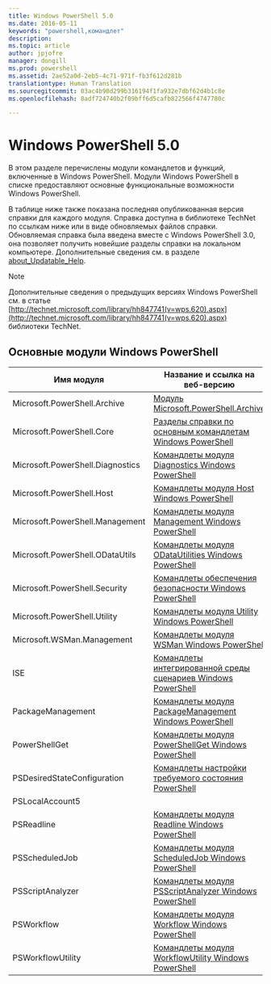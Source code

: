```yaml
---
title: Windows PowerShell 5.0
ms.date: 2016-05-11
keywords: "powershell,командлет"
description: 
ms.topic: article
author: jpjofre
manager: dongill
ms.prod: powershell
ms.assetid: 2ae52a0d-2eb5-4c71-971f-fb3f612d281b
translationtype: Human Translation
ms.sourcegitcommit: 03ac4b90d299b316194f1fa932e7dbf62d4b1c8e
ms.openlocfilehash: 8adf724740b2f09bff6d5cafb822566f4747780c

---
```


# Windows PowerShell 5.0
В этом разделе перечислены модули командлетов и функций, включенные в Windows PowerShell. Модули Windows PowerShell в списке предоставляют основные функциональные возможности Windows PowerShell.

В таблице ниже также показана последняя опубликованная версия справки для каждого модуля. Справка доступна в библиотеке TechNet по ссылкам ниже или в виде обновляемых файлов справки. Обновляемая справка была введена вместе с Windows PowerShell 3.0, она позволяет получить новейшие разделы справки на локальном компьютере. Дополнительные сведения см. в разделе [about_Updatable_Help](http://technet.microsoft.com/library/hh847735.aspx).

> [!NOTE]
> Дополнительные сведения о предыдущих версиях Windows PowerShell см. в статье [http://technet.microsoft.com/library/hh847741(v=wps.620).aspx](http://technet.microsoft.com/library/hh847741(v=wps.620).aspx) библиотеки TechNet.

## Основные модули Windows PowerShell

|Имя модуля|Название и ссылка на веб-версию|Последняя версия|
|---------------|---------------------------------|------------------|
|Microsoft.PowerShell.Archive|[Модуль Microsoft.PowerShell.Archive](Microsoft.PowerShell.Archive-Module.md)|5.0.1.0|
|Microsoft.PowerShell.Core|[Разделы справки по основным командлетам Windows PowerShell](https://technet.microsoft.com/en-us/library/416b758e-e714-407f-bb6e-4d4e9112be95)|5.0.1.0|
|Microsoft.PowerShell.Diagnostics|[Командлеты модуля Diagnostics Windows PowerShell](http://technet.microsoft.com/library/792C093D-2DAA-4A9D-96CF-A30A9A9595B4)|5.0.1.0|
|Microsoft.PowerShell.Host|[Командлеты модуля Host Windows PowerShell](http://technet.microsoft.com/library/E1957183-3E3C-481F-B604-F58550D42C4C)|5.0.1.0|
|Microsoft.PowerShell.Management|[Командлеты модуля Management Windows PowerShell](http://technet.microsoft.com/library/A7DCE904-3284-4CBD-8AF4-9B660E0F8CF4)|5.0.1.0|
|Microsoft.PowerShell.ODataUtils|[Командлеты модуля ODataUtilities Windows PowerShell](http://technet.microsoft.com/library/dn818911(v=wps.640).aspx)|5.0.1.0|
|Microsoft.PowerShell.Security|[Командлеты обеспечения безопасности Windows PowerShell](http://technet.microsoft.com/library/3D94A738-3A83-4BD3-8937-E518890D576F)|5.0.1.0|
|Microsoft.PowerShell.Utility|[Командлеты модуля Utility Windows PowerShell](http://technet.microsoft.com/library/E5764DA6-8961-4320-B733-F460F3E6F730)|5.0.1.0|
|Microsoft.WSMan.Management|[Командлеты модуля WSMan Windows PowerShell](http://technet.microsoft.com/library/F0905869-019D-42B5-94FE-6457A182BA57)|5.0.1.0|
|ISE|[Командлеты интегрированной среды сценариев Windows PowerShell](http://technet.microsoft.com/library/7F6F1CD2-2409-47C0-8BED-72FFC88DE104)|5.0.1.0|
|PackageManagement|[Командлеты модуля PackageManagement Windows PowerShell](http://technet.microsoft.com/library/dn890951.aspx)|5.0.1.0|
|PowerShellGet|[Командлеты модуля PowerShellGet Windows PowerShell](http://technet.microsoft.com/library/dn835097.aspx)|5.0.1.0|
|PSDesiredStateConfiguration|[Командлеты настройки требуемого состояния PowerShell](https://technet.microsoft.com/en-US/library/dn521624.aspx)|5.0.1.0|
|PSLocalAccount5||5.0.1.0|
|PSReadline|[Командлеты модуля Readline Windows PowerShell](https://technet.microsoft.com/en-US/library/mt560330)|5.0.1.0|
|PSScheduledJob|[Командлеты модуля ScheduledJob Windows PowerShell](http://technet.microsoft.com/library/DE2215F0-B525-4F65-A059-480B786C6B11)|5.0.1.0|
|PSScriptAnalyzer|[Командлеты модуля PSScriptAnalyzer Windows PowerShell](http://technet.microsoft.com/library/dn927161.aspx)|5.0.1.0|
|PSWorkflow|[Командлеты модуля Workflow Windows PowerShell](http://technet.microsoft.com/library/A6B6D03A-6FDF-478A-B08A-0C145AB690BD)|5.0.1.0|
|PSWorkflowUtility|[Командлеты модуля WorkflowUtility Windows PowerShell](http://technet.microsoft.com/library/D33B1B65-7140-431C-9A70-F768D025074A)|5.0.1.0|




<!--HONumber=Aug16_HO3-->


